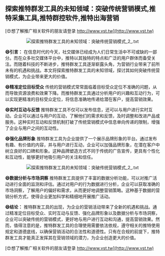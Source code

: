 ## **探索推特群发工具的未知领域：突破传统营销模式,推特采集工具,推特群控软件,推特出海营销**

[😍想了解推广相关软件的朋友请登录 http://www.vst.tw](http://www.vst.tw)

 <center><img src="https://vst.tw/MP4/tuiguang/png/4.png" alt="探索推特群发工具的未知领域：突破传统营销模式_2_.txt"></center>

**😄引言：**
在信息时代的今天，社交媒体已经成为人们日常生活中不可或缺的一部分。而在众多社交媒体平台中，推特以其独特的特点和广泛的用户群体而备受关注。而随着科技的不断进步，推特群发工具逐渐崭露头角，为营销行业带来了前所未有的机遇和挑战。本文将探索推特群发工具的未知领域，探讨其如何突破传统营销模式，为企业带来更大的价值。

**😄精准定位目标受众**
传统的营销模式常常面临着目标受众定位不准确的问题，从而导致资源浪费和效果下降。而推特群发工具通过分析用户的兴趣和互动行为，可以实现更精准的目标受众定位，将信息准确地传递给潜在客户，提高营销效果。

**😄实时互动与反馈**
推特群发工具不仅可以发布信息，还可以与用户进行实时互动。企业可以通过与用户的互动，了解他们的需求和反馈，及时调整和改进产品或服务。这种实时互动和反馈机制打破了传统营销模式中信息单向传递的限制，增强了企业与用户之间的互动性。

**😄强化品牌形象**
推特群发工具为企业提供了一个展示品牌形象的平台。通过发布有趣、有价值的内容，并与用户进行互动，企业可以加强品牌形象，在潜在客户中树立良好的口碑和形象。这种品牌塑造方式不同于传统的广告宣传，更具有个性化和互动性，能够更好地吸引用户的关注和信任。

 <center><img src="https://vst.tw/MP4/tuiguang/png/0.png" alt="探索推特群发工具的未知领域：突破传统营销模式_2_.txt"></center>

**😄数据分析与市场洞察**
推特群发工具提供了丰富的数据分析功能，可以对推广活动进行全面的监测和评估。通过对用户的行为数据进行分析，企业可以获取准确的市场洞察，了解用户的偏好和需求，从而更好地调整营销策略。这种基于数据的营销分析方式，使得企业更加科学和精细地开展推广活动。

**😄结论：**
推特群发工具的出现，为企业的营销活动带来了全新的机遇和挑战。通过精准定位目标受众、实时互动与反馈、强化品牌形象以及数据分析与市场洞察，企业可以突破传统的营销模式，更好地与用户进行互动和沟通，提高营销效果。然而，值得注意的是，推特群发工具的合理使用需要依法依规，遵守相关的推特使用规定和道德底线，以确保营销活动的合法性和道德性。只有在合规的前提下，推特群发工具才能真正发挥其在营销领域的潜力，为企业创造更大的价值。

[😍想了解推广相关软件的朋友请登录 http://www.vst.tw](http://www.vst.tw)



